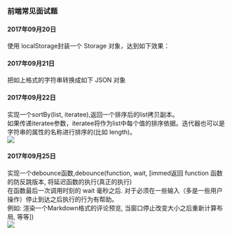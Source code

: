 ### 前端常见面试题

#### 2017年09月20日
  <p>使用 localStorage封装一个 Storage 对象，达到如下效果：<br>
    <img src="http://oucnbze5q.bkt.clouddn.com/17-9-20/4793125.jpg" alt="">
  </p>

#### 2017年09月21日
  <p>
    <img src="http://oucnbze5q.bkt.clouddn.com/17-9-26/46787405.jpg" alt="">
    <br>
    把如上格式的字符串转换成如下 JSON 对象
    <br>
    <img src="http://oucnbze5q.bkt.clouddn.com/17-9-26/79280751.jpg" alt="">
  </p>

#### 2017年09月22日
  <p>
    实现一个sortBy(list, iteratee),返回一个排序后的list拷贝副本。<br>
    如果传递iteratee参数，iteratee将作为list中每个值的排序依据。迭代器也可以是字符串的属性的名称进行排序的(比如 length)。<br>
    <img src="https://mmbiz.qpic.cn/mmbiz_png/3rHtVmQJ8rVSHOteEs0oQRhXUCFtBxcWARGW5Kt5Zx30eLl17JYtmNRRukDbu4lhRSVlic4Ntpc0PoN6Zic0Tvng/0?wx_fmt=png"/>
  </p>

#### 2017年09月25日
  <p>
    实现一个debounce函数,debounce(function, wait, [immed返回 function 函数的防反跳版本, 将延迟函数的执行(真正的执行)<br>
    在函数最后一次调用时刻的 wait 毫秒之后. 对于必须在一些输入（多是一些用户操作）停止到达之后执行的行为有帮助。<br>
    例如: 渲染一个Markdown格式的评论预览, 当窗口停止改变大小之后重新计算布局, 等等])<br>
    <img src="https://mmbiz.qpic.cn/mmbiz_png/3rHtVmQJ8rUILFM2zqfPHVGIsT8akcCFJPQoIwOjojS7IAnOzUcA2Qs3ChTPnBgH9EJCibBleajb65v4mdwictYg/0?wx_fmt=png"/>
  </p>

